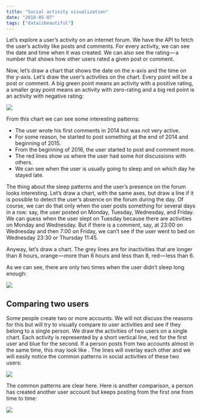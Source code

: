 ```yaml
---
title: "Social activity visualization"
date: "2018-05-07"
tags: ["dataisbeautiful"]
---
```


Let’s explore a user’s activity on an internet forum. We have the API to fetch the user’s activity like posts and comments. For every activity, we can see the date and time when it was created. We can also see the rating — a number that shows how other users rated a given post or comment.

Now, let’s draw a chart that shows the date on the x-axis and the time on the y-axis. Let’s draw the user’s activities on the chart. Every point will be a post or comment. A big green point means an activity with a positive rating, a smaller gray point means an activity with zero-rating and a big red point is an activity with negative rating:

<img src="romaklimenko.png" class="img-fluid" />

From this chart we can see some interesting patterns:

- The user wrote his first comments in 2014 but was not very active.
- For some reason, he started to post something at the end of 2014 and beginning of 2015.
- From the beginning of 2016, the user started to post and comment more.
- The red lines show us where the user had some _hot_ discussions with others.
- We can see when the user is usually going to sleep and on which day he stayed late.

The thing about the sleep patterns and the user’s presence on the forum looks interesting. Let’s draw a chart, with the same axes, but draw a line if it is possible to detect the user’s absence on the forum during the day. Of course, we can do that only when the user posts something for several days in a row: say, the user posted on Monday, Tuesday, Wednesday, and Friday. We can guess when the user slept on Tuesday because there are activities on Monday and Wednesday. But if there is a comment, say, at 23:00 on Wednesday and then 7:00 on Friday, we can’t see if the user went to bed on Wednesday 23:30 or Thursday 11:45.

Anyway, let’s draw a chart. The grey lines are for inactivities that are longer than 8 hours, orange — more than 6 hours and less than 8, red — less than 6.

As we can see, there are only two times when the user didn’t sleep long enough:

<img src="romaklimenko-sleep.png" class="img-fluid" />

## Comparing two users

Some people create two or more accounts. We will not discuss the reasons for this but will try to visually compare to user activities and see if they belong to a single person. We draw the activities of two users on a single chart. Each activity is represented by a short vertical line, red for the first user and blue for the second. If a person posts from two accounts almost in the same time, this may look like . The lines will overlay each other and we will easily notice the common patterns in social activities of these two users:

<img src="iamalive-dean.png" class="img-fluid" />

The common patterns are clear here. Here is another comparison, a person has created another user account but keeps posting from the first one from time to time:

<img src="bitl-unlaba.png" class="img-fluid" />
